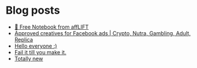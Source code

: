 # Blog posts
<!-- BLOG-POST-LIST:START -->
- [📝 Free Notebook from affLIFT](https://afflift.com/f/threads/%F0%9F%93%9D-free-notebook-from-afflift.10054/)
- [Approved creatives for Facebook ads | Crypto, Nutra, Gambling, Adult, Replica](https://afflift.com/f/threads/approved-creatives-for-facebook-ads-crypto-nutra-gambling-adult-replica.10156/)
- [Hello everyone :&rpar;](https://afflift.com/f/threads/hello-everyone.10097/)
- [Fail it till you make it.](https://afflift.com/f/threads/fail-it-till-you-make-it.10111/)
- [Totally new](https://afflift.com/f/threads/totally-new.10138/)
<!-- BLOG-POST-LIST:END -->
